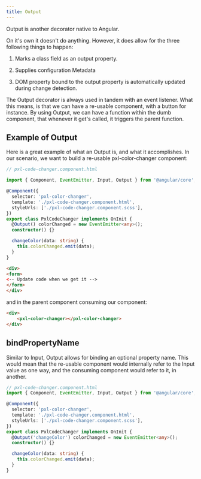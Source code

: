 ```yaml
---
title: Output
--- 
```


Output is another decorator native to Angular.

On it's own it doesn't do anything. However, it does allow for the three
following things to happen:

1.  Marks a class field as an output property.

2.  Supplies configuration Metadata

3.  DOM property bound to the output property is automatically updated
    during change detection.

The Output decorator is always used in tandem with an event listener.
What this means, is that we can have a re-usable component, with a
button for instance. By using Output, we can have a function within the
dumb component, that whenever it get's called, it triggers the parent
function.

 Example of Output 
--------------------

Here is a great example of what an Output is, and what it accomplishes.
In our scenario, we want to build a re-usable pxl-color-changer
component:

```ts
// pxl-code-changer.component.html

import { Component, EventEmitter, Input, Output } from '@angular/core';

@Component({
  selector: 'pxl-color-changer',
  template: './pxl-code-changer.component.html',
  styleUrls: ['./pxl-code-changer.component.scss'],
})
export class PxlCodeChanger implements OnInit {
  @Output() colorChanged = new EventEmitter<any>();
  constructor() {}

  changeColor(data: string) {
    this.colorChanged.emit(data);
  }
}
```

```html
<div>
<form>
<-- Update code when we get it -->
</form>
</div>
```

and in the parent component consuming our component:
```html
<div>
    <pxl-color-changer></pxl-color-changer>
</div>
```
    

 bindPropertyName 
-----------------

Similar to Input, Output allows for binding an optional property name.
This would mean that the re-usable component would internally refer to
the Input value as one way, and the consuming component would refer to
it, in another.

```ts
// pxl-code-changer.component.html
import { Component, EventEmitter, Input, Output } from '@angular/core';

@Component({
  selector: 'pxl-color-changer',
  template: './pxl-code-changer.component.html',
  styleUrls: ['./pxl-code-changer.component.scss'],
})
export class PxlCodeChanger implements OnInit {
  @Output('changeColor') colorChanged = new EventEmitter<any>();
  constructor() {}

  changeColor(data: string) {
    this.colorChanged.emit(data);
  }
}
```
